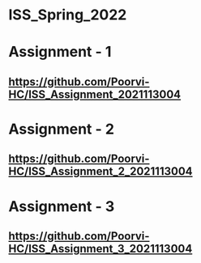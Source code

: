# ISS_Spring_2022

# Assignment - 1
## https://github.com/Poorvi-HC/ISS_Assignment_2021113004

# Assignment - 2
## https://github.com/Poorvi-HC/ISS_Assignment_2_2021113004

# Assignment - 3
## https://github.com/Poorvi-HC/ISS_Assignment_3_2021113004
